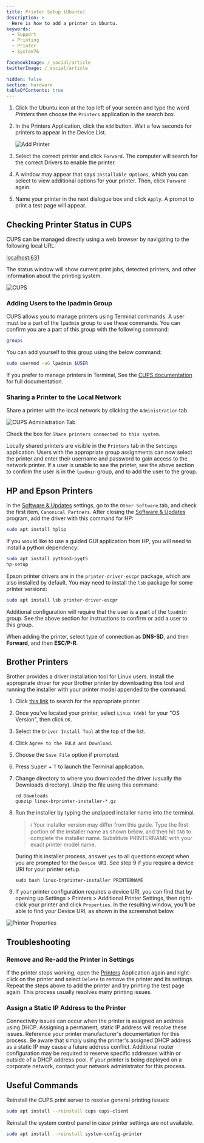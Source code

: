 ```yaml
---
title: Printer Setup (Ubuntu)
description: >
  Here is how to add a printer in Ubuntu.
keywords:
  - Support
  - Printing
  - Printer
  - System76

facebookImage: /_social/article
twitterImage: /_social/article

hidden: false
section: hardware
tableOfContents: true
---
```


1. Click the Ubuntu icon at the top left of your screen and type the word *Printers* then choose the `Printers` application in the search box.

2. In the Printers Application, click the `Add` button. Wait a few seconds for printers to appear in the Device List.

    ![Add Printer](/images/add-a-printer-ubuntu/selectcorrectprinter.png)

3. Select the correct printer and click `Forward`. The computer will search for the correct Drivers to enable the printer.

4. A window may appear that says `Installable Options`, which you can select to view additional options for your printer. Then, click `Forward` again.

5. Name your printer in the next dialogue box and click `Apply`. A prompt to print a test page will appear.

## Checking Printer Status in CUPS

CUPS can be managed directly using a web browser by navigating to the following local URL:

<a href="http://localhost:631" target="_blank">localhost:631</a>

The status window will show current print jobs, detected printers, and other information about the printing system.

![CUPS](/images/add-a-printer-ubuntu/cups-settings.png)

### Adding Users to the lpadmin Group

CUPS allows you to manage printers using Terminal commands. A user must be a part of the `lpadmin` group to use these commands. You can confirm you are a part of this group with the following command:

```bash
groups
```

You can add yourself to this group using the below command:

```bash
sudo usermod -aG lpadmin $USER
```

If you prefer to manage printers in Terminal, See the [CUPS documentation](https://www.cups.org/doc/admin.html) for full documentation.

### Sharing a Printer to the Local Network

Share a printer with the local network by clicking the `Administration` tab.

![CUPS Administration Tab](/images/add-a-printer-ubuntu/admin-tab.png)

Check the box for `Share printers connected to this system`.

Locally shared printers are visible in the `Printers` tab in the `Settings` application. Users with the appropriate group assignments can now select the printer and enter their username and password to gain access to the network printer. If a user is unable to see the printer, see the above section to confirm the user is in the `lpadmin` group, and to add the user to the group.

## HP and Epson Printers

In the <u>Software & Updates</u> settings, go to the `Other Software` tab, and check the first item, `Canonical Partners`. After closing the <u>Software & Updates</u> program, add the driver with this command for HP:

```bash
sudo apt install hplip
```

If you would like to use a guided GUI application from HP, you will need to install a python dependency:

```bash
sudo apt install python3-pyqt5
hp-setup
```

Epson printer drivers are in the `printer-driver-escpr` package, which are also installed by default. You may need to install the `lsb` package for some printer versions:

```bash
sudo apt install lsb printer-driver-escpr
```

Additional configuration will require that the user is a part of the `lpadmin` group. See the above section for instructions to confirm or add a user to this group.

When adding the printer, select type of connection as **DNS-SD**, and then **Forward**, and then **ESC/P-R**.

## Brother Printers

Brother provides a driver installation tool for Linux users. Install the appropriate driver for your Brother printer by downloading this tool and running the installer with your printer model appended to the command.

1. Click <a href="https://support.brother.com/g/b/productsearch.aspx?c=us&lang=en&content=dl" target="_blank">this link</a> to search for the appropriate printer.

2. Once you've located your printer, select `Linux (deb)` for your "OS Version", then click `OK`.

3. Select the `Driver Install Tool` at the top of the list.

4. Click `Agree to the EULA and Download`.

5. Choose the `Save File` option if prompted.

6. Press <kbd>Super</kbd> + <kbd>T</kbd> to launch the Terminal application.

7. Change directory to where you downloaded the driver (usually the Downloads directory). Unzip the file using this command:

   ```
   cd Downloads
   gunzip linux-brprinter-installer-*.gz
   ```

8. Run the installer by typing the unzipped installer name into the terminal.

     > ℹ️ Your installer version may differ from this guide. Type the first portion of the installer name as shown below, and then hit `TAB` to complete the installer name. Substitute PRINTERNAME with your exact printer model name.

    During this installer process, answer `yes` to all questions except when you are prompted for the `Device URI`. See step 9 if you require a device URI for your printer setup.

    ```
    sudo bash linux-brprinter-installer PRINTERNAME
    ```

9. If your printer configuration requires a device URI, you can find that by opening up Settings > Printers > Additional Printer Settings, then right-click your printer and click `Properties`. In the resulting window, you'll be able to find your Device URI, as shown in the screenshot below.

![Printer Properties](/images/add-a-printer-ubuntu/printer-properties.png)

## Troubleshooting

### Remove and Re-add the Printer in Settings

If the printer stops working, open the <u>Printers</u> Application again and right-click on the printer and select `Delete` to remove the printer and its settings. Repeat the steps above to add the printer and try printing the test page again. This process usually resolves many printing issues.

### Assign a Static IP Address to the Printer

Connectivity issues can occur when the printer is assigned an address using DHCP. Assigning a permanent, static IP address will resolve these issues. Reference your printer manufacturer's documentation for this process. Be aware that simply using the printer's assigned DHCP address as a static IP may cause a future address conflict. Additional router configuration may be required to reserve specific addresses within or outside of a DHCP address pool. If your printer is being deployed on a corporate network, contact your network administrator for this process.

## Useful Commands

Reinstall the CUPS print server to resolve general printing issues:

```bash
sudo apt install --reinstall cups cups-client
```

Reinstall the system control panel in case printer settings are not available.

```bash
sudo apt install --reinstall system-config-printer
```
